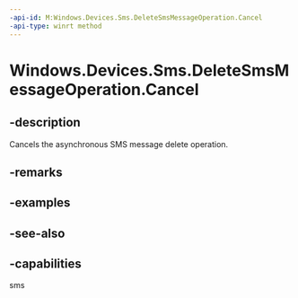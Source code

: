 ```yaml
---
-api-id: M:Windows.Devices.Sms.DeleteSmsMessageOperation.Cancel
-api-type: winrt method
---
```


<!-- Method syntax
public void Cancel()
-->

# Windows.Devices.Sms.DeleteSmsMessageOperation.Cancel

## -description
Cancels the asynchronous SMS message delete operation.

## -remarks

## -examples

## -see-also


## -capabilities
sms

